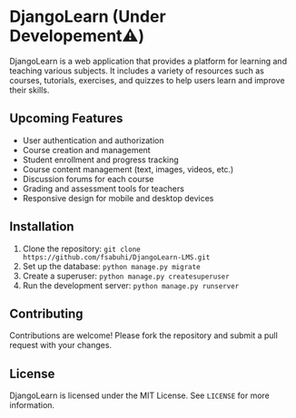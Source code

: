# DjangoLearn (Under Developement⚠️)

DjangoLearn is a web application that provides a platform for learning and teaching various subjects. It includes a variety of resources such as courses, tutorials, exercises, and quizzes to help users learn and improve their skills.

## Upcoming Features

- User authentication and authorization
- Course creation and management
- Student enrollment and progress tracking
- Course content management (text, images, videos, etc.)
- Discussion forums for each course
- Grading and assessment tools for teachers
- Responsive design for mobile and desktop devices

## Installation

1. Clone the repository: `git clone https://github.com/fsabuhi/DjangoLearn-LMS.git`
2. Set up the database: `python manage.py migrate`
3. Create a superuser: `python manage.py createsuperuser`
4. Run the development server: `python manage.py runserver`

## Contributing

Contributions are welcome! Please fork the repository and submit a pull request with your changes.

## License

DjangoLearn is licensed under the MIT License. See `LICENSE` for more information.
